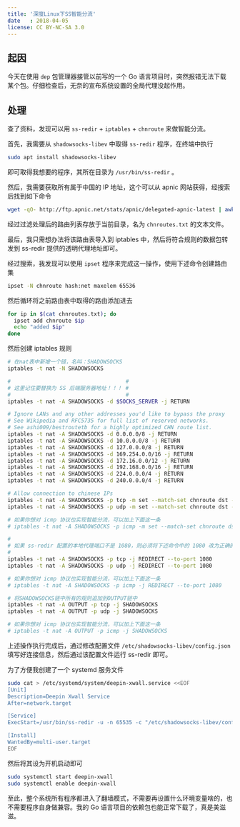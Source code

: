 ```yaml
---
title: '深度Linux下SS智能分流'
date   : 2018-04-05
license: CC BY-NC-SA 3.0
---
```


## 起因

今天在使用 `dep` 包管理器接管以前写的一个 Go 语言项目时，突然报错无法下载某个包。仔细检查后，无奈的宣布系统设置的全局代理没起作用。

## 处理

查了资料，发现可以用 `ss-redir` + `iptables` + `chnroute` 来做智能分流。

首先，我需要从 `shadowsocks-libev` 中取得 `ss-redir` 程序，在终端中执行

```bash
sudo apt install shadowsocks-libev
```

即可取得我想要的程序，其所在目录为 `/usr/bin/ss-redir` 。

然后，我需要获取所有属于中国的 IP 地址，这个可以从 apnic 网站获得，经搜索后找到如下命令

```bash
wget -qO- http://ftp.apnic.net/stats/apnic/delegated-apnic-latest | awk -F '|' '/CN/&&/ipv4/ {print $4 "/" 32-log($5)/log(2)}' | cat > chnroutes.txt
```

经过过滤处理后的路由列表存放于当前目录，名为 `chnroutes.txt` 的文本文件。

最后，我只需想办法将该路由表导入到 iptables 中，然后将符合规则的数据包转发到 ss-redir 提供的透明代理地址即可。

经过搜索，我发现可以使用 `ipset` 程序来完成这一操作，使用下述命令创建路由集

```bash
ipset -N chnroute hash:net maxelem 65536
```

然后循环将之前路由表中取得的路由添加进去

```bash
for ip in $(cat chnroutes.txt); do
  ipset add chnroute $ip
  echo "added $ip"
done
```

然后创建 iptables 规则

```bash
# 在nat表中新增一个链，名叫：SHADOWSOCKS
iptables -t nat -N SHADOWSOCKS

#                                    #
# 这里记住要替换为 SS 后端服务器地址！！！ #
#                                    #
iptables -t nat -A SHADOWSOCKS -d $SOCKS_SERVER -j RETURN

# Ignore LANs and any other addresses you'd like to bypass the proxy
# See Wikipedia and RFC5735 for full list of reserved networks.
# See ashi009/bestroutetb for a highly optimized CHN route list.
iptables -t nat -A SHADOWSOCKS -d 0.0.0.0/8 -j RETURN
iptables -t nat -A SHADOWSOCKS -d 10.0.0.0/8 -j RETURN
iptables -t nat -A SHADOWSOCKS -d 127.0.0.0/8 -j RETURN
iptables -t nat -A SHADOWSOCKS -d 169.254.0.0/16 -j RETURN
iptables -t nat -A SHADOWSOCKS -d 172.16.0.0/12 -j RETURN
iptables -t nat -A SHADOWSOCKS -d 192.168.0.0/16 -j RETURN
iptables -t nat -A SHADOWSOCKS -d 224.0.0.0/4 -j RETURN
iptables -t nat -A SHADOWSOCKS -d 240.0.0.0/4 -j RETURN

# Allow connection to chinese IPs
iptables -t nat -A SHADOWSOCKS -p tcp -m set --match-set chnroute dst -j RETURN
iptables -t nat -A SHADOWSOCKS -p udp -m set --match-set chnroute dst -j RETURN

# 如果你想对 icmp 协议也实现智能分流，可以加上下面这一条
# iptables -t nat -A SHADOWSOCKS -p icmp -m set --match-set chnroute dst -j RETURN

#
# 如果 ss-redir 配置的本地代理端口不是 1080，则必须将下述命令中的 1080 改为正确的值
#
iptables -t nat -A SHADOWSOCKS -p tcp -j REDIRECT --to-port 1080
iptables -t nat -A SHADOWSOCKS -p udp -j REDIRECT --to-port 1080

# 如果你想对 icmp 协议也实现智能分流，可以加上下面这一条
# iptables -t nat -A SHADOWSOCKS -p icmp -j REDIRECT --to-port 1080

# 将SHADOWSOCKS链中所有的规则追加到OUTPUT链中
iptables -t nat -A OUTPUT -p tcp -j SHADOWSOCKS
iptables -t nat -A OUTPUT -p udp -j SHADOWSOCKS

# 如果你想对 icmp 协议也实现智能分流，可以加上下面这一条
# iptables -t nat -A OUTPUT -p icmp -j SHADOWSOCKS
```

上述操作执行完成后，通过修改配置文件 `/etc/shadowsocks-libev/config.json` 填写好连接信息，然后通过该配置文件运行 ss-redir 即可。

为了方便我创建了一个 systemd 服务文件

```bash
sudo cat > /etc/systemd/system/deepin-xwall.service <<EOF
[Unit]
Description=Deepin Xwall Service
After=network.target

[Service]
ExecStart=/usr/bin/ss-redir -u -n 65535 -c "/etc/shadowsocks-libev/config.json"

[Install]
WantedBy=multi-user.target
EOF
```

然后将其设为开机启动即可

```bash
sudo systemctl start deepin-xwall
sudo systemctl enable deepin-xwall
```

至此，整个系统所有程序都进入了翻墙模式，不需要再设置什么环境变量啥的，也不需要程序自身做兼容。我的 Go 语言项目的依赖包也能正常下载了，真是美滋滋。
